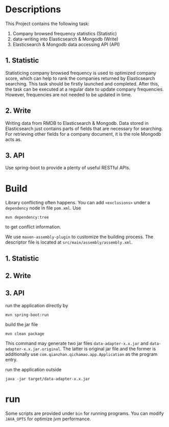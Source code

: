 # Descriptions
This Project contains the following task:
1. Company browsed frequency statistics (Statistic)
2. data-writing into Elasticsearch & Mongodb (Write)
3. Elasticsearch & Mongodb data accessing API (API)
## 1. Statistic
Statisticing company browsed frequency is used to optimized company score, which can
help to rank the companies returned by Elasticsearch searching. This task should be 
firstly launched and completed. After this, the task can be executed at a regular date
to update company frequencies. However, frequencies are not needed to be updated in time.

## 2. Write
Writing data from RMDB to Elasticsearch & Mongodb. Data stored in Elasticsearch just
contains parts of fields that are necessary for searching. For retrieving other fields
for a company document, it is the role Mongodb acts as.

## 3. API
Use spring-boot to provide a plenty of useful RESTful APIs. 
 
 
# Build
Library conflicting often happens. You can add `<exclusions>` under a `dependency` node 
in file `pom.xml`. Use
```$xslt
mvn dependency:tree
```
to get conflict information.

We use `maven-assembly-plugin` to customize the building process. The descriptor file
is located at `src/main/assembly/assembly.xml`.

## 1. Statistic
## 2. Write
## 3. API
run the application directly by 
```
mvn spring-boot:run
```
build the jar file
```
mvn clean package
```
This command may generate two jar files `data-adapter-x.x.jar` 
and `data-adapter-x.x.jar.original`. The latter is original jar
file and the former is additionally use `com.qianzhan.qichamao.app.Application`
as the program entry.

run the application outside
```
java -jar target/data-adapter-x.x.jar
```

# run
Some scripts are provided under `bin` for running programs. You can modify `JAVA_OPTS`
for optimize jvm performance.
